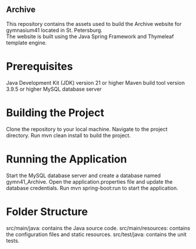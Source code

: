 ## Archive 
This repository contains the assets used to build the Archive website for gymnasium41 located in St. Petersburg.  
The website is built using the Java Spring Framework and Thymeleaf template engine.

# Prerequisites 

Java Development Kit (JDK) version 21 or higher 
Maven build tool version 3.9.5 or higher 
MySQL database server

# Building the Project

Clone the repository to your local machine. 
Navigate to the project directory. 
Run mvn clean install to build the project.

# Running the Application

Start the MySQL database server and create a database named gymn41_Archive.
Open the application.properties file and update the database credentials.
Run mvn spring-boot:run to start the application.

# Folder Structure

src/main/java: contains the Java source code. 
src/main/resources: contains the configuration files and static resources. 
src/test/java: contains the unit tests.
